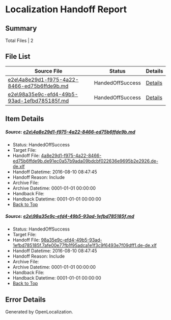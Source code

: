 # <a name='report-top'></a> Localization Handoff Report

## Summary
 Total Files | 2

## File List
 Source File | Status | Details 
 ----------- | ------ | ------- 
 [e2e\4a8e29d1-f975-4a22-8466-ed75b6ffde9b.md](https://github.com/OpenLocalizationTestOrg/oltest/blob/d3ca1c9030cf5069b28cf155d7ae55efc5171619/e2e/4a8e29d1-f975-4a22-8466-ed75b6ffde9b.md) | HandedOffSuccess | [Details](#812a195d2a8a7116486b6bab5976d93aae2c01cf1)
 [e2e\98a35e9c-efd4-49b5-93ad-1efbd785185f.md](https://github.com/OpenLocalizationTestOrg/oltest/blob/d3ca1c9030cf5069b28cf155d7ae55efc5171619/e2e/98a35e9c-efd4-49b5-93ad-1efbd785185f.md) | HandedOffSuccess | [Details](#717b8fd921fea427f836a0eefb09b6cdc079e1822)

## Item Details
##### <a name='812a195d2a8a7116486b6bab5976d93aae2c01cf1'></a> Source: [e2e\4a8e29d1-f975-4a22-8466-ed75b6ffde9b.md](https://github.com/OpenLocalizationTestOrg/oltest/blob/d3ca1c9030cf5069b28cf155d7ae55efc5171619/e2e/4a8e29d1-f975-4a22-8466-ed75b6ffde9b.md)
* Status: HandedOffSuccess
* Target File: 
* Handoff File: [4a8e29d1-f975-4a22-8466-ed75b6ffde9b.de91ec0a57b9ada09bdcbf022636e9695b2e2926.de-de.xlf](https://github.com/OpenLocalizationTestOrg/olhandoff-e2e/blob/e586772cd283d930a9ea953869c7fb16c8ce9d3d/ol-handoff/OpenLocalizationTestOrg/ol-test-dede/ci/ht/4a8e29d1-f975-4a22-8466-ed75b6ffde9b.de91ec0a57b9ada09bdcbf022636e9695b2e2926.de-de.xlf)
* Handoff Datetime: 2016-08-10 08:47:45
* Handoff Reason: Include
* Archive File: 
* Archive Datetime: 0001-01-01 00:00:00
* Handback File: 
* Handback Datetime: 0001-01-01 00:00:00
* [Back to Top](#report-top)

##### <a name='717b8fd921fea427f836a0eefb09b6cdc079e1822'></a> Source: [e2e\98a35e9c-efd4-49b5-93ad-1efbd785185f.md](https://github.com/OpenLocalizationTestOrg/oltest/blob/d3ca1c9030cf5069b28cf155d7ae55efc5171619/e2e/98a35e9c-efd4-49b5-93ad-1efbd785185f.md)
* Status: HandedOffSuccess
* Target File: 
* Handoff File: [98a35e9c-efd4-49b5-93ad-1efbd785185f.7afe00e77fb1f95adca1e1f3c9f6493e7f09dff1.de-de.xlf](https://github.com/OpenLocalizationTestOrg/olhandoff-e2e/blob/e586772cd283d930a9ea953869c7fb16c8ce9d3d/ol-handoff/OpenLocalizationTestOrg/ol-test-dede/ci/ht/98a35e9c-efd4-49b5-93ad-1efbd785185f.7afe00e77fb1f95adca1e1f3c9f6493e7f09dff1.de-de.xlf)
* Handoff Datetime: 2016-08-10 08:47:45
* Handoff Reason: Include
* Archive File: 
* Archive Datetime: 0001-01-01 00:00:00
* Handback File: 
* Handback Datetime: 0001-01-01 00:00:00
* [Back to Top](#report-top)


## Error Details

Generated by OpenLocalization.
